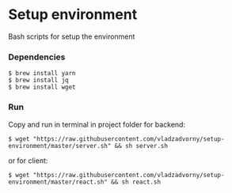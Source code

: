 # Setup environment

Bash scripts for setup the environment

### Dependencies

```
$ brew install yarn
$ brew install jq
$ brew install wget
```

### Run

Сopy and run in terminal in project folder for backend:

```
$ wget "https://raw.githubusercontent.com/vladzadvorny/setup-environment/master/server.sh" && sh server.sh
```

or for client:

```
$ wget "https://raw.githubusercontent.com/vladzadvorny/setup-environment/master/react.sh" && sh react.sh
```
